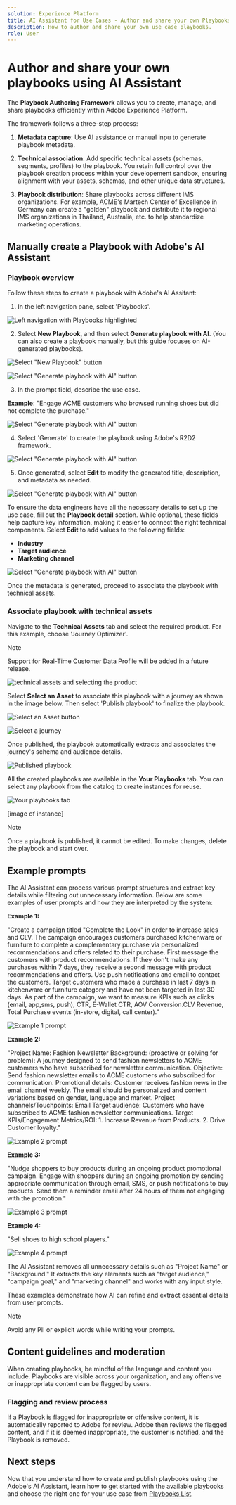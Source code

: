 ```yaml
---
solution: Experience Platform
title: AI Assistant for Use Cases - Author and share your own Playbooks.
description: How to author and share your own use case playbooks.
role: User
---
```


# Author and share your own playbooks using AI Assistant

The **Playbook Authoring Framework** allows you to create, manage, and share playbooks efficiently within Adobe Experience Platform. 

The framework follows a three-step process:

1. **Metadata capture**: Use AI assistance or manual inpu to generate playbook metadata.

2. **Technical association**: Add specific technical assets (schemas, segments, profiles) to the playbook. You retain full control over the playbook creation process within your developement sandbox, ensuring alignment with your assets, schemas, and other unique data structures.

3. **Playbook distribution**: Share playbooks across different IMS organizations. For example, ACME's Martech Center of Excellence in Germany can create a "golden" playbook and distribute it to regional IMS organizations in Thailand, Australia, etc. to help standardize marketing operations.

## Manually create a Playbook with Adobe's AI Assistant

### Playbook overview

Follow these steps to create a playbook with Adobe's AI Assitant:

1. In the left navigation pane, select 'Playbooks'. 

![Left navigation with Playbooks highlighted](/help/use-case-playbooks/assets/playbooks/authoring/playbooks.png)

2. Select **New Playbook**, and then select **Generate playbook with AI**. (You can also create a playbook manually, but this guide focuses on AI-generated playbooks).

![Select "New Playbook" button](/help/use-case-playbooks/assets/playbooks/authoring/new-playbook.png)

![Select "Generate playbook with AI" button](/help/use-case-playbooks/assets/playbooks/authoring/generate-playbook.png)

3. In the prompt field, describe the use case. 

**Example**: "Engage ACME customers who browsed running shoes but did not complete the purchase."

![Select "Generate playbook with AI" button](/help/use-case-playbooks/assets/playbooks/authoring/prompt.png)

4. Select 'Generate' to create the playbook using Adobe's R2D2 framework. 

![Select "Generate playbook with AI" button](/help/use-case-playbooks/assets/playbooks/authoring/generate.png)

5. Once generated, select **Edit** to modify the generated title, description, and metadata as needed.

![Select "Generate playbook with AI" button](/help/use-case-playbooks/assets/playbooks/authoring/edit.png)

To ensure the data engineers have all the necessary details to set up the use case, fill out the **Playbook detail** section. While optional, these fields help capture key information, making it easier to connect the right technical components. Select **Edit** to add values to the following fields:

* **Industry**
* **Target audience**
* **Marketing channel**

![Select "Generate playbook with AI" button](/help/use-case-playbooks/assets/playbooks/authoring/edit-details.png)

Once the metadata is generated, proceed to associate the playbook with technical assets.

### Associate playbook with technical assets

Navigate to the **Technical Assets** tab and select the required product. For this example, choose 'Journey Optimizer'. 

>[!NOTE]
>
> Support for Real-Time Customer Data Profile will be added in a future release.

![technical assets and selecting the product](/help/use-case-playbooks/assets/playbooks/authoring/technical-assets-add-required-product.png)

Select **Select an Asset** to associate this playbook with a journey as shown in the image below. Then select 'Publish playbook' to finalize the playbook. 

![Select an Asset button](/help/use-case-playbooks/assets/playbooks/authoring/select-assets.png)

![Select a journey](/help/use-case-playbooks/assets/playbooks/authoring/select-assets.png)

Once published, the playbook automatically extracts and associates the journey's schema and audience details.

![Published playbook](/help/use-case-playbooks/assets/playbooks/authoring/publish-playbook.png)

All the created playbooks are available in the **Your Playbooks** tab. You can select any playbook from the catalog to create instances for reuse.

![Your playbooks tab](/help/use-case-playbooks/assets/playbooks/authoring/your-playbooks-tab.png)

[image of instance]

>[!NOTE]
>
> Once a playbook is published, it cannot be edited. To make changes, delete the playbook and start over. 

## Example prompts 

The AI Assistant can process various prompt structures and extract key details while filtering out unnecessary information. Below are some examples of user prompts and how they are interpreted by the system:

**Example 1:**

"Create a campaign titled "Complete the Look" in order to increase sales and CLV. The campaign encourages customers purchased kitchenware or furniture to complete a complementary purchase via personalized recommendations and offers related to their purchase. First message the customers with product recommendations. If they don't make any purchases within 7 days, they receive a second message with product recommendations and offers. Use push notifications and email to contact the customers. Target customers who made a purchase in last 7 days in kitchenware or furniture category and have not been targeted in last 30 days. As part of the campaign, we want to measure KPIs such as clicks (email, app,sms, push), CTR, E-Wallet CTR, AOV Conversion.CLV Revenue, Total Purchase events (in-store, digital, call center)."

![Example 1 prompt](/help/use-case-playbooks/assets/playbooks/authoring/example-prompt.png)

**Example 2:**

"Project Name: Fashion Newsletter
Background: (proactive or solving for problem): A journey designed to send fashion newsletters to ACME customers who have subscribed for newsletter communication.
Objective: Send fashion newsletter emails to ACME customers who subscribed for communication.
Promotional details: Customer receives fashion news in the email channel weekly. The email should be personalized and content variations based on gender, language and market.
Project channels/Touchpoints: Email
Target audience: Customers who have subscribed to ACME fashion newsletter communications.
Target KPIs/Engagement Metrics/ROI: 1. Increase Revenue from Products. 2. Drive Customer loyalty."

![Example 2 prompt](/help/use-case-playbooks/assets/playbooks/authoring/example-2-prompt.png)

**Example 3:**

"Nudge shoppers to buy products during an ongoing product promotional campaign. 
Engage with shoppers during an ongoing promotion by sending appropriate communication through email, SMS, or push notifications to buy products. Send them a reminder email after 24 hours of them not engaging with the promotion."

![Example 3 prompt](/help/use-case-playbooks/assets/playbooks/authoring/example-3-prompt.png)

**Example 4:**

"Sell shoes to high school players."

![Example 4 prompt](/help/use-case-playbooks/assets/playbooks/authoring/example-4-prompt.png)

The AI Assistant removes all unnecessary details such as "Project Name" or "Background." It extracts the key elements such as "target audience," "campaign goal," and "marketing channel" and works with any input style.

These examples demonstrate how AI can refine and extract essential details from user prompts. 

>[!NOTE]
>
> Avoid any PII or explicit words while writing your prompts. 

## Content guidelines and moderation

When creating playbooks, be mindful of the language and content you include. Playbooks are visible across your organization, and any offensive or inappropriate content can be flagged by users.

<!-- ![Report results]() -->

### Flagging and review process

If a Playbook is flagged for inappropriate or offensive content, it is automatically reported to Adobe for review. Adobe then reviews the flagged content, and if it is deemed inappropriate, the customer is notified, and the Playbook is removed.

## Next steps

Now that you understand how to create and publish playbooks using the Adobe's AI Assistant, learn how to get started with the available playbooks and choose the right one for your use case from [Playbooks List](/help/use-case-playbooks/playbooks/choose.md).
